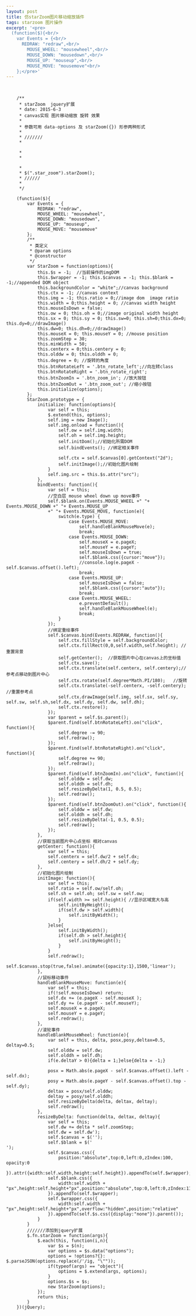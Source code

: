 ```yaml
---
layout: post
title: 仿starZoom图片移动缩放插件
tags: starzoom 图片操作
excerpt: '<pre>
  (function($){<br/>
    var Events = {<br/>
      REDRAW: "redraw",<br/>
        MOUSE_WHEEL: "mousewheel",<br/>
        MOUSE_DOWN: "mousedown",<br/>
        MOUSE_UP: "mouseup",<br/>
        MOUSE_MOVE: "mousemove"<br/>
    };</pre>'
---
```


<pre class="line-numbers">
    <code class="language-javascript">

    /**
     * starZoom  jquery扩展
     * date: 2015-6-3
     * canvas实现 图片移动缩放 旋转 效果
     *
     * 参数可用 data-options 及 starZoom({}) 形参两种形式
     *
     * ///////
     * <div class="iamge_wrap">
     *      <img src="" class="star_zoom" data-options="{'width':400,'height':300}">
     * </div>
     *
     * $(".star_zoom").starZoom();
     * //////
     *
     */
    
    (function($){
        var Events = {
            REDRAW: "redraw",
            MOUSE_WHEEL: "mousewheel",
            MOUSE_DOWN: "mousedown",
            MOUSE_UP: "mouseup",
            MOUSE_MOVE: "mousemove"
        };
        /**
         * 类定义
         * @param options
         * @constructor
         */
        var StarZoom = function(options){
            this.$s = -1;  //当前操作的imgDOM
            this.$wrapper = -1; this.$canvas = -1; this.$blank = -1;//appended DOM object
            this.backgroundColor = "white";//canvas background
            this.ctx = -1; //canvas context
            this.img = -1; this.ratio = 0;//image dom  image ratio
            this.width = 0;this.height = 0; //canvas width height
            this.mouseIsDown = false;
            this.ow = 0; this.oh = 0;//image original width height
            this.sx = 0; this.sy = 0; this.sw=0; this.sh=0;this.dx=0; this.dy=0;//drawImage()
            this.dw=0; this.dh=0;//drawImage()
            this.mouseX = 0; this.mouseY = 0; //mouse position
            this.zoomStep = 30;
            this.minWidth = 50;
            this.centerx = 0;this.centery = 0;
            this.olddw = 0; this.olddh = 0;
            this.degree = 0; //旋转的角度
            this.btnRotateLeft = '.btn_rotate_left';//向左转class
            this.btnRotateRight = '.btn_rotate_right';
            this.btnZoomIn = '.btn_zoom_in'; //放大按钮
            this.btnZoomOut = '.btn_zoom_out'; //缩小按钮
            this.initialize(options);
        };
        StarZoom.prototype = {
            initialize: function(options){
                var self = this;
                $.extend(this, options);
                self.img = new Image();
                self.img.onload = function(){
                    self.ow = self.img.width;
                    self.oh = self.img.height;
                    self.initDom();//初始化所需DOM
                    self.bindEvents(); //绑定相关事件
    
                    self.ctx = self.$canvas[0].getContext("2d");
                    self.initImage();//初始化图片绘制
                }
                self.img.src = this.$s.attr("src");
            },
            bindEvents: function(){
                var self = this;
                //空白层 mouse wheel down up move事件
                self.$blank.on(Events.MOUSE_WHEEL +" "+ Events.MOUSE_DOWN +" "+ Events.MOUSE_UP
                +" "+ Events.MOUSE_MOVE, function(e){
                    switch(e.type) {
                        case Events.MOUSE_MOVE:
                            self.handleBlankMouseMove(e);
                            break;
                        case Events.MOUSE_DOWN:
                            self.mouseX = e.pageX;
                            self.mouseY = e.pageY;
                            self.mouseIsDown = true;
                            self.$blank.css({cursor:"move"});
                            //console.log(e.pageX - self.$canvas.offset().left);
                            break;
                        case Events.MOUSE_UP:
                            self.mouseIsDown = false;
                            self.$blank.css({cursor:"auto"});
                            break;
                        case Events.MOUSE_WHEEL:
                            e.preventDefault();
                            self.handleBlankMouseWheel(e);
                            break;
                    }
                });
                //绑定重绘事件
                self.$canvas.bind(Events.REDRAW, function(){
                    self.ctx.fillStyle = self.backgroundColor;
                    self.ctx.fillRect(0,0,self.width,self.height); //重置背景
                    self.getCenter();  //获取图片中心在canvas上的坐标值
                    self.ctx.save();
                    self.ctx.translate(self.centerx, self.centery);//参考点移动到图片中心
                    self.ctx.rotate(self.degree*Math.PI/180);   //旋转
                    self.ctx.translate(-self.centerx, -self.centery); //重置参考点
                    self.ctx.drawImage(self.img, self.sx, self.sy, self.sw, self.sh,self.dx, self.dy, self.dw, self.dh);
                    self.ctx.restore();
                });
                var $parent = self.$s.parent();
                $parent.find(self.btnRotateLeft).on("click", function(){
                    self.degree -= 90;
                    self.redraw();
                });
                $parent.find(self.btnRotateRight).on("click", function(){
                    self.degree += 90;
                    self.redraw();
                });
                $parent.find(self.btnZoomIn).on("click", function(){
                    self.olddw = self.dw;
                    self.olddh = self.dh;
                    self.resizeByDelta(1, 0.5, 0.5);
                    self.redraw();
                });
                $parent.find(self.btnZoomOut).on("click", function(){
                    self.olddw = self.dw;
                    self.olddh = self.dh;
                    self.resizeByDelta(-1, 0.5, 0.5);
                    self.redraw();
                });
            },
            //获取当前图片中心点坐标 相对canvas
            getCenter: function(){
                var self = this;
                self.centerx = self.dw/2 + self.dx;
                self.centery = self.dh/2 + self.dy;
            },
            //初始化图片绘制
            initImage: function(){
                var self = this;
                self.ratio = self.ow/self.oh;
                self.sh = self.oh; self.sw = self.ow;
                if(self.width >= self.height){ //显示区域宽大与高
                    self.initByHeight();
                    if(self.dw > self.width){
                        self.initByWidth();
                    }
                }else{
                    self.initByWidth();
                    if(self.dh > self.height){
                        self.initByHeight();
                    }
                }
                self.redraw();
                self.$canvas.stop(true,false).animate({opacity:1},1500,'linear');
            },
            //鼠标移动事件
            handleBlankMouseMove: function(e){
                var self = this;
                if(!self.mouseIsDown) return;
                self.dx += (e.pageX - self.mouseX );
                self.dy += (e.pageY - self.mouseY);
                self.mouseX = e.pageX;
                self.mouseY = e.pageY;
                self.redraw();
            },
            //滚轮事件
            handleBlankMouseWheel: function(e){
                var self = this, delta, posx,posy,deltax=0.5, deltay=0.5;
                self.olddw = self.dw;
                self.olddh = self.dh;
                if(e.deltaY > 0){delta = 1;}else{delta = -1;}
    
                posx = Math.abs(e.pageX - self.$canvas.offset().left - self.dx);
                posy = Math.abs(e.pageY - self.$canvas.offset().top - self.dy);
                deltax = posx/self.olddw;
                deltay = posy/self.olddh;
                self.resizeByDelta(delta, deltax, deltay);
                self.redraw();
            },
            resizeByDelta: function(delta, deltax, deltay){
                var self = this;
                self.dw += delta * self.zoomStep;
                self.dw = self.dw<self.minWidth ? self.minWidth : self.dw;
                self.dh = self.dw/self.ratio;
    
                self.dx -= delta*Math.abs(self.olddw-self.dw)*deltax;
                self.dy -= delta*Math.abs(self.olddh-self.dh)*deltay;
            },
            //触发重绘事件
            redraw: function(){
                this.$canvas.trigger(Events.REDRAW);
            },
            //以高为准定位图片位置
            initByHeight: function(){
                var self = this;
                self.dh = self.height;
                self.dw = self.dh * self.ratio;
                self.dy = 0;
                self.dx = (self.width-self.dw)/2;
            },
            //以宽为准定位
            initByWidth: function(){
                var self = this;
                self.dw = self.width;
                self.dh = self.dw/self.ratio;
                self.dx = 0;
                self.dy = (self.height-self.dh)/2;
            },
            //初始化所需的DOM
            initDom: function(){
                var self = this;
                self.$wrapper = $('<div class="star_zoom sw"></div>');
                self.$canvas = $('<canvas class="star_zoom sc"></canvas>');
                self.$blank = $('<div class="star_zoom sl" unselectable="on"></div>');
                self.$canvas.css({
                    position:"absolute",top:0,left:0,zIndex:100, opacity:0
                }).attr({width:self.width,height:self.height}).appendTo(self.$wrapper);
                self.$blank.css({
                    width:self.width + "px",height:self.height+"px",position:"absolute",top:0,left:0,zIndex:110
                }).appendTo(self.$wrapper);
                self.$wrapper.css({
                    width:self.width + "px",height:self.height+"px",overflow:"hidden",position:"relative"
                }).appendTo(self.$s.css({display:"none"}).parent());
            }
        }
        ///////添加到jquery扩展
        $.fn.starZoom = function(args){
            $.each(this, function(i,n){
                var $s = $(n);
                var options = $s.data("options");
                options = !options?{}: $.parseJSON(options.replace(/'/ig, "\""));
                if(typeof(args) == "object"){
                    options = $.extend(args, options);
                }
                options.$s = $s;
                new StarZoom(options);
            });
            return this;
        }
    })(jQuery);

    </code>
</pre>
